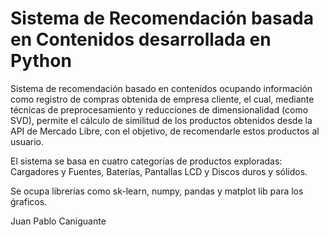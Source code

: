 # Sistema de Recomendación basada en Contenidos desarrollada en Python
Sistema de recomendación basado en contenidos ocupando información como registro de compras obtenida de empresa cliente, el cual, mediante técnicas de preprocesamiento y reducciones de dimensionalidad (como SVD), permite el cálculo de similitud de los productos obtenidos desde la API de Mercado Libre, con el objetivo, de recomendarle estos productos al usuario.

El sistema se basa en cuatro categorías de productos exploradas: Cargadores y Fuentes, Baterías, Pantallas LCD y Discos duros y sólidos. 

Se ocupa librerías como sk-learn, numpy, pandas y matplot lib para los ǵraficos.

Juan Pablo Caniguante
